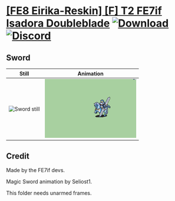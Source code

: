 # [\[FE8 Eirika-Reskin\] \[F\] T2 FE7if Isadora Doubleblade](./) [![Download](https://img.shields.io/badge/Download--red?style=social&logo=github)](https://minhaskamal.github.io/DownGit/#/home?url=https://github.com/Klokinator/FE-Repo/tree/main/Battle%20Animations%2FLords%20-%20Vanilla%20and%20Custom%2F%5BFE8%20Eirika-Reskin%5D%20%5BF%5D%20T2%20FE7if%20Isadora%20Doubleblade%2F1.%20Sword%20(Hauteclere)) [![Discord](https://img.shields.io/badge/Discord--blue?style=social&logo=discord)](https://discord.gg/C7VNGnyTPA)

## Sword

| Still | Animation |
| :---: | :-------: |
| ![Sword still](./Sword_000.png) | ![Sword](./Sword.gif) |

## Credit

Made by the FE7if devs.

Magic Sword animation by Seliost1.

This folder needs unarmed frames.
